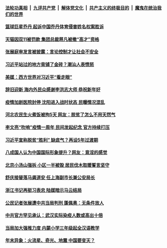 

####  [法轮功真相](../../../../basic/blob/master/README.md?t=12311602) &nbsp;|&nbsp; [九评共产党](../../../../9ping.md/blob/master/README.md?t=12311602) &nbsp;|&nbsp; [解体党文化](../../../../jtdwh.md/blob/master/README.md?t=12311602)  &nbsp;|&nbsp; [共产主义的终极目的](../../../../gczydzjmd.md/blob/master/README.md?t=12311602) &nbsp;|&nbsp; [魔鬼在统治我们的世界](../../../../mgztzwmdsj.md/blob/master/README.md?t=12311602) 

#### [篮球巨星乔丹 起诉中国乔丹体育侵害姓名权案胜诉](../pages/soh5/458981.md?t=12311602) 
#### [天猫因双11被罚款 集团总裁蒋凡被撤“高才”资格](../pages/soh5/458978.md?t=12311602) 
#### [张展庭审发言被披露：言论控制才让社会不安全](../pages/soh5/458939.md?t=12311602) 
#### [习近平站过的地方竟铺了金砖？潮汕人表愤怒](../pages/soh5/458945.md?t=12311602) 
#### [美媒：西方世界对习近平“看走眼”](../pages/soh5/458915.md?t=12311602) 
#### [辞旧迎新 海内外民众感谢李洪志大师 恭祝新年好](../pages/soh5/458903.md?t=12311602) 
#### [疫情加剧医院封停 沈阳进入战时状态 民曝情况混乱](../pages/soh5/458755.md?t=12311602) 
#### [河北农民生火煮饭被拘5天 网友：脱贫了怎么不用天然气](../pages/soh5/458749.md?t=12311602) 
#### [李文亮“吹哨”疫情一周年 民间发起纪念 官方持续打压](../pages/soh5/458764.md?t=12311602) 
#### [习近平宣称脱贫“胜利” 缺底气？再设5年过渡期](../pages/soh5/458728.md?t=12311602) 
#### [八成国人认为中国国际形象提升？网友：意淫的感觉](../pages/soh5/458716.md?t=12311602) 
#### [北京小汤山强拆 小区一半被毁 居民伐木取暖誓言坚守](../pages/soh5/458698.md?t=12311602) 
#### [舒庆接替落马龚道安  任上海副市长兼公安局长](../pages/soh5/458689.md?t=12311602) 
#### [浙江书记再挺习表忠 陆媒暗示马云结局 ](../pages/soh5/458614.md?t=12311602) 
#### [公民记者张展遭中共当局判刑  蓬佩奥：无条件放人](../pages/soh5/458671.md?t=12311602) 
#### [中共官方罕见承认：武汉实际染疫人数或高出十倍](../pages/soh5/458635.md?t=12311602) 
#### [当局加大强推力度 内蒙小学三年级起全汉语教学](../pages/soh5/458590.md?t=12311602) 
#### [年末异象：火流星、奇光、地震 中国要变天？](../pages/soh5/458593.md?t=12311602) 
